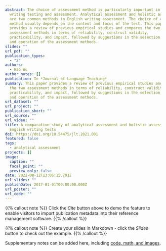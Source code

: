 ```yaml
---
abstract: The choice of assessment method is particularly important in English
  writing testing and assessment. Analytical assessment and holistic assessment
  are two common methods in English writing assessment. The choice of assessment
  method usually depends on the content and focus of the test. This paper
  provides a review of previous empirical studies and compares the two
  assessment methods in terms of reliability, construct validity,
  practicability, and impact, followed by suggestions in the selection, design,
  and operation of the assessment methods.
slides: ""
url_pdf: ""
publication_types:
  - "2"
authors:
  - Hao Wu
author_notes: []
publication: In *Journal of Language Teaching*
summary: This paper provides a review of previous empirical studies and compares
  the two assessment methods in terms of reliability, construct validity,
  practicability, and impact, followed by suggestions in the selection, design,
  and operation of the assessment methods.
url_dataset: ""
url_project: ""
publication_short: ""
url_source: ""
url_video: ""
title: A comparative study of analytical assessment and holistic assessment in
  English writing tests
doi: https://doi.org/10.54475/jlt.2021.001
featured: false
tags:
  - analytical assessment
projects: []
image:
  caption: ""
  focal_point: ""
  preview_only: false
date: 2022-08-12T13:06:15.791Z
url_slides: ""
publishDate: 2017-01-01T00:00:00.000Z
url_poster: ""
url_code: ""
---
```


{{% callout note %}}
Click the _Cite_ button above to demo the feature to enable visitors to import publication metadata into their reference management software.
{{% /callout %}}

{{% callout note %}}
Create your slides in Markdown - click the _Slides_ button to check out the example.
{{% /callout %}}

Supplementary notes can be added here, including [code, math, and images](https://wowchemy.com/docs/writing-markdown-latex/).
